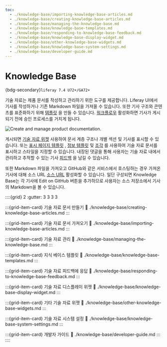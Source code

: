 ```yaml
---
toc:
  - ./knowledge-base/importing-knowledge-base-articles.md
  - ./knowledge-base/creating-knowledge-base-articles.md
  - ./knowledge-base/managing-the-knowledge-base.md
  - ./knowledge-base/knowledge-base-templates.md
  - ./knowledge-base/responding-to-knowledge-base-feedback.md
  - ./knowledge-base/knowledge-base-display-widget.md
  - ./knowledge-base/other-knowledge-base-widgets.md
  - ./knowledge-base/knowledge-base-system-settings.md
  - ./knowledge-base/developer-guide.md
---
```

# Knowledge Base

{bdg-secondary}`liferay 7.4 U72+/GA72+`

기술 자료는 제품 문서를 작성하고 관리하기 위한 도구를 제공합니다. Liferay UI에서 기사를 작성하거나 기존 Markdown 파일을 가져올 수 있습니다. 또한 기사 구조와 콘텐츠를 표준화하기 위해 [템플릿](./knowledge-base/knowledge-base-templates.md) 을 만들 수 있습니다. [워크플로우](../process-automation/workflow/introduction-to-workflow.md) 활성화하면 기사가 게시되기 전에 승인 프로세스를 거치게 됩니다.

![Create and manage product documentation.](./knowledge-base/images/01.png)

게시되면 [기술 자료 위젯](./knowledge-base/knowledge-base-display-widget.md) 사용하여 문서 계층 구조나 개별 섹션 및 기사를 표시할 수 있습니다. 또는 [표시 페이지 템플릿](../site-building/displaying-content/using-display-page-templates.md) , [정보 템플릿](../site-building/displaying-content/using-information-templates.md) 및 [조각](../site-building/creating-pages/page-fragments-and-widgets/using-fragments.md) 를 사용하여 기술 자료 문서를 표시하고 스타일을 지정할 수 있습니다. 내장된 댓글을 통해 사용자는 기술 자료 내에서 관리하고 추적할 수 있는 기사 [피드백](./knowledge-base/responding-to-knowledge-base-feedback.md) 을 남길 수 있습니다.

또한 Markdown 파일을 가져오고 GitHub와 같은 서비스에서 호스팅하는 경우 가져온 기사에 대해 소스 URL [소스 URL](./knowledge-base/importing-knowledge-base-articles.md#setting-a-source-url) 활성화할 수 있습니다. 일단 구성되면 Knowledge Base는 각 기사에 Edit on GitHub 버튼을 추가하므로 사용자는 소스 저장소에서 기사의 Markdown을 볼 수 있습니다.

::::{grid} 2
:gutter: 3 3 3 3

:::{grid-item-card} 기술 자료 문서 만들기
:link: ./knowledge-base/creating-knowledge-base-articles.md
:::

:::{grid-item-card} 기술 자료 문서 가져오기
:link: ./knowledge-base/importing-knowledge-base-articles.md
:::

:::{grid-item-card} 기술 자료 관리
:link: ./knowledge-base/managing-the-knowledge-base.md
:::

:::{grid-item-card} 지식 베이스 템플릿
:link: ./knowledge-base/knowledge-base-templates.md
:::

:::{grid-item-card} 기술 자료 피드백에 응답
:link: ./knowledge-base/responding-to-knowledge-base-feedback.md
:::

:::{grid-item-card} 기술 자료 디스플레이 위젯
:link: ./knowledge-base/knowledge-base-display-widget.md
:::

:::{grid-item-card} 기타 기술 자료 위젯
:link: ./knowledge-base/other-knowledge-base-widgets.md
:::

:::{grid-item-card} 기술 자료 시스템 설정
:link: ./knowledge-base/knowledge-base-system-settings.md
:::

:::{grid-item-card} 개발자 가이드
:link: ./knowledge-base/developer-guide.md
:::
::::
